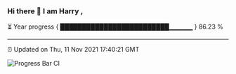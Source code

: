 ### Hi there 👋 I am Harry , 

⏳ Year progress { █████████████████████████▁▁▁▁▁ } 86.23 %

---

⏰ Updated on Thu, 11 Nov 2021 17:40:21 GMT

![Progress Bar CI](https://github.com/duykhang68/duykhang68/workflows/Progress%20Bar%20CI/badge.svg)
